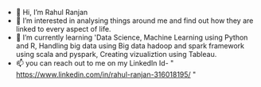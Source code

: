 - 👋 Hi, I’m Rahul Ranjan
- 👀 I’m interested in analysing things around me and find out how they are linked to every aspect of life.
- 🌱 I’m currently learning 'Data Science, Machine Learning using Python and R, Handling big data using Big data hadoop and spark framework using scala and pyspark, Creating vizualiztion using Tableau.
- 📫 you can reach out to me on my LinkedIn Id- " https://www.linkedin.com/in/rahul-ranjan-316018195/ " 

<!---
RAHULTECHIE31/RAHULTECHIE31 is a ✨ special ✨ repository because its `README.md` (this file) appears on your GitHub profile.
You can click the Preview link to take a look at your changes.
--->
